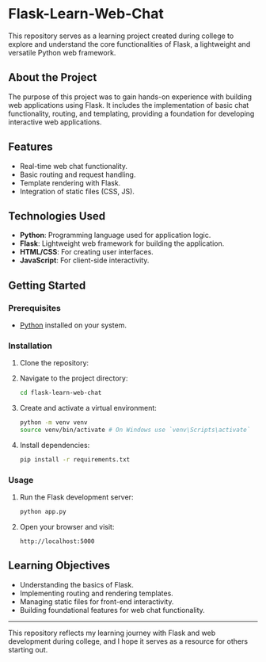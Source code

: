 # Flask-Learn-Web-Chat

This repository serves as a learning project created during college to explore and understand the core functionalities of Flask, a lightweight and versatile Python web framework.

## About the Project
The purpose of this project was to gain hands-on experience with building web applications using Flask. It includes the implementation of basic chat functionality, routing, and templating, providing a foundation for developing interactive web applications.

## Features
- Real-time web chat functionality.
- Basic routing and request handling.
- Template rendering with Flask.
- Integration of static files (CSS, JS).

## Technologies Used
- **Python**: Programming language used for application logic.
- **Flask**: Lightweight web framework for building the application.
- **HTML/CSS**: For creating user interfaces.
- **JavaScript**: For client-side interactivity.

## Getting Started
### Prerequisites
- [Python](https://www.python.org/) installed on your system.

### Installation
1. Clone the repository:

2. Navigate to the project directory:
   ```bash
   cd flask-learn-web-chat
   ```
3. Create and activate a virtual environment:
   ```bash
   python -m venv venv
   source venv/bin/activate # On Windows use `venv\Scripts\activate`
   ```
4. Install dependencies:
   ```bash
   pip install -r requirements.txt
   ```

### Usage
1. Run the Flask development server:
   ```bash
   python app.py
   ```
2. Open your browser and visit:
   ```
   http://localhost:5000
   ```

## Learning Objectives
- Understanding the basics of Flask.
- Implementing routing and rendering templates.
- Managing static files for front-end interactivity.
- Building foundational features for web chat functionality.

---
This repository reflects my learning journey with Flask and web development during college, and I hope it serves as a resource for others starting out.

